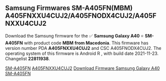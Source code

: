 <h2>Samsung Firmwares SM-A405FN(MBM) A405FNXXU4CUJ2/A405FNODX4CUJ2/A405FNXXU4CUJ2</h2>
Download the Samsung firmware for the ✅ <strong>Samsung Galaxy A40 </strong> ⭐ <strong>SM-A405FN</strong> with product code <strong>MBM</strong> <strong> from Macedonia</strong>. This firmware has version number PDA <strong>A405FNXXU4CUJ2</strong> and CSC A405FNODX4CUJ2. The operating system of this firmware is Android R , with build date 2021-11-23. Changelist <strong>22811938</strong>.


[SM-A405FN](https://samfirm.shop/samsung/model/SM-A405FN)
[A405FNXXU4CUJ2](https://samfirm.shop/samsung/pda/A405FNXXU4CUJ2)
[Download Firmware Samsung Galaxy A40 SM-A405FN](https://samfirm.shop/samsung/firmware/477514)
